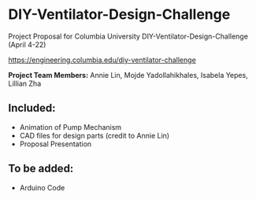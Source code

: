 # DIY-Ventilator-Design-Challenge
Project Proposal for Columbia University DIY-Ventilator-Design-Challenge (April 4-22)

https://engineering.columbia.edu/diy-ventilator-challenge

**Project Team Members:** Annie Lin, Mojde Yadollahikhales, Isabela Yepes, Lillian Zha 

## Included: 

- Animation of Pump Mechanism 
- CAD files for design parts (credit to Annie Lin)
- Proposal Presentation

## To be added: 

- Arduino Code 
